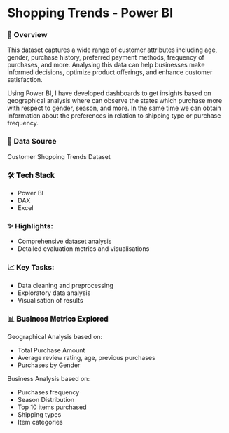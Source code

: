 # Shopping Trends - Power BI

### 📝 Overview
This dataset captures a wide range of customer attributes including age, gender, purchase history, preferred payment methods, frequency of purchases, and more. Analysing this data can help businesses make informed decisions, optimize product offerings, and enhance customer satisfaction.

Using Power BI, I have developed dashboards to get insights based on geographical analysis where can observe the states which purchase more with respect to gender, season, and more. In the same time we can obtain information about the preferences in relation to shipping type or purchase frequency.

### 📂 Data Source
Customer Shopping Trends Dataset

### 🛠️ 𝐓𝐞𝐜𝐡 𝐒𝐭𝐚𝐜𝐤
- Power BI
- DAX
- Excel

### ✨ Highlights:
- Comprehensive dataset analysis 
- Detailed evaluation metrics and visualisations 

### 📈 Key Tasks:
- Data cleaning and preprocessing 
- Exploratory data analysis 
- Visualisation of results

### 📊 𝐁𝐮𝐬𝐢𝐧𝐞𝐬𝐬 𝐌𝐞𝐭𝐫𝐢𝐜𝐬 𝐄𝐱𝐩𝐥𝐨𝐫𝐞𝐝
Geographical Analysis based on:
- Total Purchase Amount
- Average review rating, age, previous purchases
- Purchases by Gender

Business Analysis based on:
- Purchases frequency
- Season Distribution
- Top 10 items purchased
- Shipping types
- Item categories


